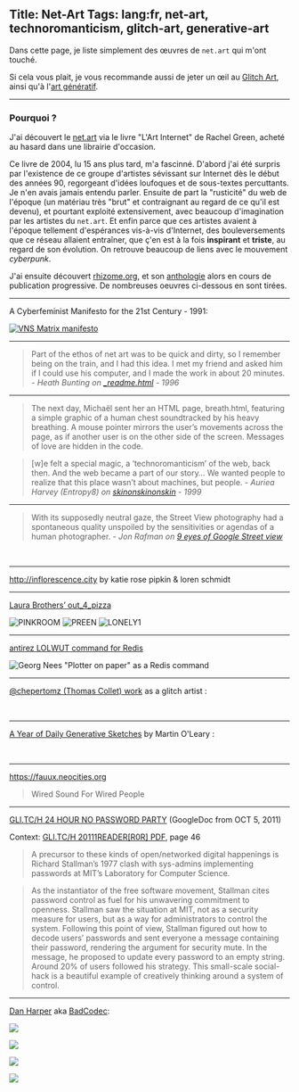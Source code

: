 Title: Net-Art
Tags: lang:fr, net-art, technoromanticism, glitch-art, generative-art
---
Dans cette page, je liste simplement des œuvres de `net.art` qui m'ont touché.

Si cela vous plait, je vous recommande aussi de jeter un œil au [Glitch Art](glitch-art-and-image-processing-with-python.html),
ainsi qu'à l'[art génératif](generative-art.html).

---

### Pourquoi ?

J'ai découvert le [net.art](https://fr.wikipedia.org/wiki/Net.art) via le livre "L'Art Internet" de Rachel Green, acheté au hasard dans une librairie d'occasion.

Ce livre de 2004, lu 15 ans plus tard, m'a fascinné.
D'abord j'ai été surpris par l'existence de ce groupe d'artistes sévissant sur Internet dès le début des années 90, regorgeant d'idées loufoques et de sous-textes percuttants. Je n'en avais jamais entendu parler.
Ensuite de part la "rusticité" du web de l'époque (un matériau très "brut" et contraignant au regard de ce qu'il est devenu), et pourtant exploité extensivement, avec beaucoup d'imagination par les artistes du `net.art`.
Et enfin parce que ces artistes avaient à l'époque tellement d'espérances vis-à-vis d'Internet, des bouleversements que ce réseau allaient entraîner, que ç'en est à la fois **inspirant** et **triste**, au regard de son évolution.
On retrouve beaucoup de liens avec le mouvement _cyberpunk_.

J'ai ensuite découvert [rhizome.org](https://rhizome.org), et son [anthologie](https://anthology.rhizome.org) alors en cours de publication progressive. De nombreuses oeuvres ci-dessous en sont tirées.

---

A Cyberfeminist Manifesto for the 21st Century - 1991:

[![VNS Matrix manifesto](images/net-art/VNS.jpg)](https://anthology.rhizome.org/a-cyber-feminist-manifesto-for-the-21st-century)

---

> Part of the ethos of net art was to be quick and dirty, so I remember being on the train, and I had this idea. I met my friend and asked him if I could use his computer, and I made the work in about 20 minutes. - _Heath Bunting on [_readme.html](http://www.irational.org/_readme.html) - 1996_

---

> The next day, Michaël sent her an HTML page, breath.html, featuring a simple graphic of a human chest soundtracked by his heavy breathing. A mouse pointer mirrors the user’s movements across the page, as if another user is on the other side of the screen. Messages of love are hidden in the code.

> [w]e felt a special magic, a ‘technoromanticism’ of the web, back then. And the web became a part of our story… We wanted people to realize that this place wasn’t about machines, but people. - _Auriea Harvey (Entropy8) on [skinonskinonskin](http://rhizome.org/editorial/2017/may/26/re-skinonskinonskin/) - 1999_

---

> With its supposedly neutral gaze, the Street View photography had a spontaneous quality unspoiled by the sensitivities or agendas of a human photographer. - _Jon Rafman on [9 eyes of Google Street view](http://9-eyes.com)_

<div class="uk-grid">
    <img class="uk-width-1-1 uk-width-small-1-2" alt="" src="https://78.media.tumblr.com/affd2f5227bdc60af4207b6dcab7cf93/tumblr_mylraaR2eo1qzun8oo1_1280.jpg">
    <img class="uk-width-1-1 uk-width-small-1-2" alt="" src="https://78.media.tumblr.com/e3d5903b5aebd38952f9e8dbda05c0dd/tumblr_mvksjfJHiD1qzun8oo1_1280.jpg">
    <img class="uk-width-1-1 uk-width-small-1-2" alt="" src="https://78.media.tumblr.com/6c39ebc7be03564a539c2aa0cd53bf36/tumblr_moajv9TYIi1qzun8oo1_1280.jpg">
    <img class="uk-width-1-1 uk-width-small-1-2" alt="" src="https://78.media.tumblr.com/0870ac2e56292415003ec093f142a18b/tumblr_mkpxxcVOBG1qzun8oo1_1280.jpg">
    <img class="uk-width-1-1 uk-width-small-1-2" alt="" src="https://78.media.tumblr.com/tumblr_lziwksBlv51qzun8oo1_1280.jpg">
    <img class="uk-width-1-1 uk-width-small-1-2" alt="" src="https://78.media.tumblr.com/tumblr_lkjm2nA9ns1qzun8oo1_1280.jpg">
</div>

---

<http://inflorescence.city> by katie rose pipkin & loren schmidt

---

[Laura Brothers’ out_4_pizza](https://anthology.rhizome.org/out_4_pizza)

<div class="uk-grid">
    <img class="uk-width-1-1 uk-width-small-1-2" alt="PINKROOM" src="http://out4pizza.com/+/PINKROOM.png">
    <img class="uk-width-1-1 uk-width-small-1-2" alt="PREEN" src="http://out4pizza.com/+/PREEN.png">
    <img class="uk-width-1-1 uk-width-small-1-2" alt="LONELY1" src="http://out4pizza.com/+/LONELY1.png">
</div>

---

[antirez LOLWUT command for Redis](http://antirez.com/news/123)

![Georg Nees "Plotter on paper" as a Redis command](http://antirez.com/misc/lolwut1.png)

---

[@chepertomz (Thomas Collet) work](https://www.instagram.com/chepertomz/) as a glitch artist :
<div class="uk-grid">
    <img class="uk-width-1-1 uk-width-small-1-2" alt="" src="https://scontent-cdt1-1.cdninstagram.com/vp/a3f8d2ca8c9bb26acc126fde257071fd/5C8A7F41/t51.2885-15/sh0.08/e35/s750x750/43244793_333430717466016_4412308873428336640_n.jpg">
    <img class="uk-width-1-1 uk-width-small-1-2" alt="" src="https://scontent-cdt1-1.cdninstagram.com/vp/083c09be9408efe40d0413bbbcf1a488/5C4FF4B0/t51.2885-15/sh0.08/e35/p640x640/42575553_533011387164190_7227537190085984256_n.jpg">
    <img class="uk-width-1-1 uk-width-small-1-2" alt="" src="https://scontent-cdt1-1.cdninstagram.com/vp/e4feef576d21648cdc7769ccb86bfe9a/5C70C9EA/t51.2885-15/sh0.08/e35/p640x640/41540514_340232409882224_153726624804634624_n.jpg">
    <img class="uk-width-1-1 uk-width-small-1-2" alt="" src="https://scontent-cdt1-1.cdninstagram.com/vp/2c337ba356a2d10a020d7de2fea923b7/5C8440ED/t51.2885-15/sh0.08/e35/p640x640/39763840_1899231357040367_7703174173526327296_n.jpg">
    <img class="uk-width-1-1 uk-width-small-1-2" alt="" src="https://scontent-cdt1-1.cdninstagram.com/vp/7da5bc5b9cabee6329b01b7ac42716d5/5C6B0AB0/t51.2885-15/sh0.08/e35/s750x750/36085316_547701895625765_1199994195847151616_n.jpg">
    <img class="uk-width-1-1 uk-width-small-1-2" alt="" src="https://scontent-cdt1-1.cdninstagram.com/vp/1153357636f66a250db893bd70529eed/5C4CFDA2/t51.2885-15/sh0.08/e35/p640x640/29717106_1489509311170853_7584831061264171008_n.jpg">
    <img class="uk-width-1-1 uk-width-small-1-2" alt="" src="https://scontent-cdt1-1.cdninstagram.com/vp/72d01fc58eb89ede79b9a6a1c08213df/5C8622F6/t51.2885-15/sh0.08/e35/s750x750/29717270_188707095103131_3864677127026638848_n.jpg">
</div>


---

[A Year of Daily Generative Sketches](http://www.procjam.com/seeds/issues/3/mewo.txt.html) by Martin O'Leary :

<div class="uk-grid">
    <img class="uk-width-1-1 uk-width-small-1-2" alt="" src="images/net-art/mewo1.png">
    <img class="uk-width-1-1 uk-width-small-1-2" alt="" src="images/net-art/mewo3.png">
    <img class="uk-width-1-1 uk-width-small-1-2" alt="" src="images/net-art/mewo4.png">
</div>

<style>
    article img {
        display: block;
        margin: 0 auto;
        max-height: 30rem;
        padding-bottom: 1rem;
    }
</style>

---

<https://fauux.neocities.org>

> Wired
> Sound For
> Wired
> People

---

[GLI.TC/H 24 HOUR NO PASSWORD PARTY](https://docs.google.com/document/d/16K4Zd_8P8rI9-xwBwyDT6Op7VTFOVaKhT8ONHyEqPM4/edit?hl=en_US) (GoogleDoc from OCT 5, 2011)

Context: [GLI.TC/H 20111READER\[R0R\] PDF](http://gli.tc/h/READERROR/GLITCH_READERROR_20111-v3BWs.pdf), page 46

> A precursor to these kinds of open/networked digital happenings is Richard Stallman’s 1977 clash with sys-admins implementing passwords at MIT’s Laboratory for Computer Science.

> As the instantiator of the free software movement, Stallman cites password control as fuel for his unwavering commitment to openness. Stallman saw the situation at MIT, not as a security measure for users, but as a way for administrators to control the system. Following this point of view, Stallman figured out how to decode users’ passwords and sent everyone a message containing their password, rendering the argument for security mute. In the message, he proposed to update every password to an empty string. Around 20% of users followed his strategy. This small-scale social-hack is a beautiful example of creatively thinking around a system of control.

---

[Dan Harper](https://www.instagram.com/__dannh/) aka [BadCodec](https://badcodec.tumblr.com/):

[![](images/net-art/tumblr_nwn7c3vXmX1s2hovgo1_400.webp)](https://badcodec.tumblr.com/post/131709544477)

[![](images/net-art/tumblr_nvs3wawIyf1s2hovgo1_400.webp)](https://badcodec.tumblr.com/post/130594157227)

[![](images/net-art/tumblr_of60gbyY491s2hovgo1_400.webp)](https://badcodec.tumblr.com/post/151907393632)

[![](images/net-art/tumblr_db9181f0b0d8047d1c29584d5a0a4fd4_9de879fa_1280.webp)](https://badcodec.tumblr.com/post/648486424456445952)
